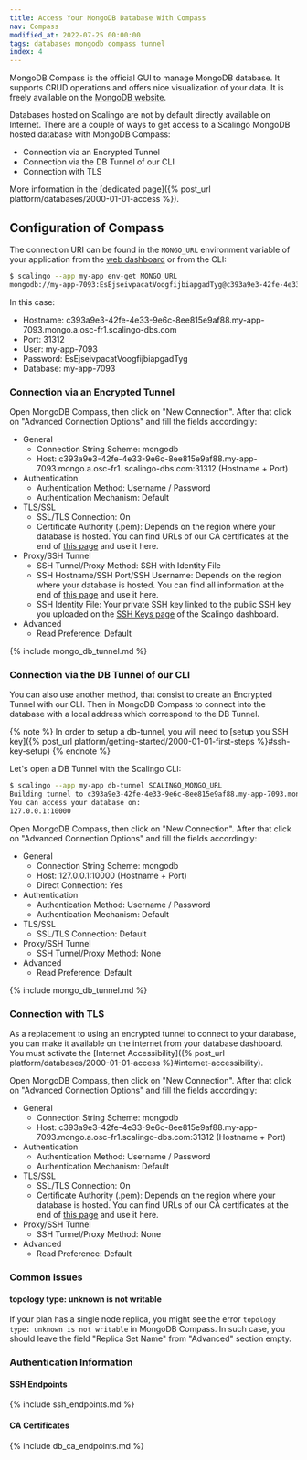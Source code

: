 ```yaml
---
title: Access Your MongoDB Database With Compass
nav: Compass
modified_at: 2022-07-25 00:00:00
tags: databases mongodb compass tunnel
index: 4
---
```


MongoDB Compass is the official GUI to manage MongoDB database.
It supports CRUD operations and offers nice visualization of your data.
It is freely available on the
[MongoDB website](https://www.mongodb.com/products/compass).

Databases hosted on Scalingo are not by default directly available on Internet.
There are a couple of ways to get access to a Scalingo MongoDB hosted database
with MongoDB Compass:
* Connection via an Encrypted Tunnel
* Connection via the DB Tunnel of our CLI
* Connection with TLS

More information in the [dedicated page]({% post_url
platform/databases/2000-01-01-access %}).

## Configuration of Compass

The connection URI can be found in the `MONGO_URL` environment variable of your
application from the [web dashboard](https://dashboard.scalingo.com) or from the CLI:

```bash
$ scalingo --app my-app env-get MONGO_URL
mongodb://my-app-7093:EsEjseivpacatVoogfijbiapgadTyg@c393a9e3-42fe-4e33-9e6c-8ee815e9af88.my-app-7093.mongo.a.osc-fr1.scalingo-dbs.com:31312/my-app-7093?replicaSet=my-app-7093-rs0&ssl=true
```

In this case:
* Hostname: c393a9e3-42fe-4e33-9e6c-8ee815e9af88.my-app-7093.mongo.a.osc-fr1.scalingo-dbs.com
* Port: 31312
* User: my-app-7093
* Password: EsEjseivpacatVoogfijbiapgadTyg
* Database: my-app-7093

### Connection via an Encrypted Tunnel

Open MongoDB Compass, then click on "New Connection".
After that click on "Advanced Connection Options" and fill the fields
accordingly:

* General
    * Connection String Scheme: mongodb
    * Host: c393a9e3-42fe-4e33-9e6c-8ee815e9af88.my-app-7093.mongo.a.osc-fr1.
    scalingo-dbs.com:31312 (Hostname + Port)
* Authentication
    * Authentication Method: Username / Password
    * Authentication Mechanism: Default
* TLS/SSL
    * SSL/TLS Connection: On
    * Certificate Authority (.pem): Depends on the region where your database
    is hosted. You can find URLs of our CA certificates at the end of
    [this page](#ca-certificates) and use it here.
* Proxy/SSH Tunnel
    * SSH Tunnel/Proxy Method: SSH with Identity File
    * SSH Hostname/SSH Port/SSH Username: Depends on the region where your
    database is hosted. You can find all information at the end of
    [this page](#ssh-endpoints) and use it here.
    * SSH Identity File: Your private SSH key linked to the public SSH key you
    uploaded on the [SSH Keys page](https://dashboard.scalingo.com/account/keys)
    of the Scalingo dashboard.
* Advanced
    * Read Preference: Default

{% include mongo_db_tunnel.md %}

### Connection via the DB Tunnel of our CLI

You can also use another method, that consist to create an Encrypted Tunnel
with our CLI. Then in MongoDB Compass to connect into the database with a
local address which correspond to the DB Tunnel.

{% note %}
    In order to setup a db-tunnel, you will need to [setup you SSH key]({% post_url platform/getting-started/2000-01-01-first-steps %}#ssh-key-setup)
{% endnote %}

Let's open a DB Tunnel with the Scalingo CLI:
```bash
$ scalingo --app my-app db-tunnel SCALINGO_MONGO_URL
Building tunnel to c393a9e3-42fe-4e33-9e6c-8ee815e9af88.my-app-7093.mongo.a.osc-fr1.scalingo-dbs.com:31312
You can access your database on:
127.0.0.1:10000
```

Open MongoDB Compass, then click on "New Connection".
After that click on "Advanced Connection Options" and fill the fields
accordingly:

* General
    * Connection String Scheme: mongodb
    * Host: 127.0.0.1:10000 (Hostname + Port)
    * Direct Connection: Yes
* Authentication
    * Authentication Method: Username / Password
    * Authentication Mechanism: Default
* TLS/SSL
    * SSL/TLS Connection: Default
* Proxy/SSH Tunnel
    * SSH Tunnel/Proxy Method: None
* Advanced
    * Read Preference: Default

{% include mongo_db_tunnel.md %}

### Connection with TLS

As a replacement to using an encrypted tunnel to connect to your database,
you can make it available on the internet from your database dashboard.
You must activate the
[Internet Accessibility]({% post_url platform/databases/2000-01-01-access %}#internet-accessibility).

Open MongoDB Compass, then click on "New Connection".
After that click on "Advanced Connection Options" and fill the fields
accordingly:

* General
    * Connection String Scheme: mongodb
    * Host: c393a9e3-42fe-4e33-9e6c-8ee815e9af88.my-app-7093.mongo.a.osc-fr1.scalingo-dbs.com:31312 (Hostname + Port)
* Authentication
    * Authentication Method: Username / Password
    * Authentication Mechanism: Default
* TLS/SSL
    * SSL/TLS Connection: On
    * Certificate Authority (.pem): Depends on the region where your database
    is hosted. You can find URLs of our CA certificates at the end of
    [this page](#ca-certificates) and use it here.
* Proxy/SSH Tunnel
    * SSH Tunnel/Proxy Method: None
* Advanced
    * Read Preference: Default

### Common issues

#### topology type: unknown is not writable

If your plan has a single node replica, you might see the error
`topology type: unknown is not writable` in MongoDB Compass.
In such case, you should leave the field "Replica Set Name" from "Advanced"
section empty.

### Authentication Information

#### SSH Endpoints

{% include ssh_endpoints.md %}

#### CA Certificates

{% include db_ca_endpoints.md %}
